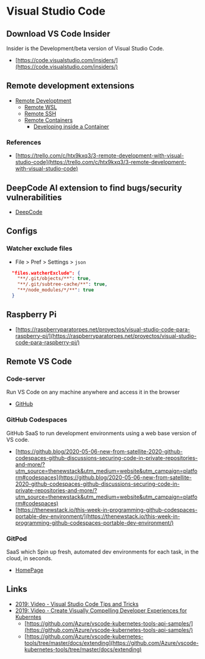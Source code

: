 # Visual Studio Code

## Download VS Code Insider

Insider is the Development/beta version of Visual Studio Code.

* [https://code.visualstudio.com/insiders/](https://code.visualstudio.com/insiders/)

## Remote development extensions

* [Remote Developtment](https://marketplace.visualstudio.com/items?itemName=ms-vscode-remote.vscode-remote-extensionpack)
  * [Remote WSL](https://marketplace.visualstudio.com/items?itemName=ms-vscode-remote.remote-wsl)
  * [Remote SSH](https://marketplace.visualstudio.com/items?itemName=ms-vscode-remote.remote-ssh)
  * [Remote Containers](https://marketplace.visualstudio.com/items?itemName=ms-vscode-remote.remote-containers)
    * [Developing inside a Container](https://code.visualstudio.com/docs/remote/containers)

### References

* [https://trello.com/c/htx9kxq3/3-remote-development-with-visual-studio-code](https://trello.com/c/htx9kxq3/3-remote-development-with-visual-studio-code)

## DeepCode AI extension to find bugs/security vulnerabilities

* [DeepCode](https://marketplace.visualstudio.com/items?itemName=DeepCode.deepcode)

## Configs

### Watcher exclude files

* File &gt; Pref &gt; Settings &gt; `json`

```json
  "files.watcherExclude": {
    "**/.git/objects/**": true,
    "**/.git/subtree-cache/**": true,
    "**/node_modules/*/**": true
  }
```

## Raspberry Pi

* [https://raspberryparatorpes.net/proyectos/visual-studio-code-para-raspberry-pi/](https://raspberryparatorpes.net/proyectos/visual-studio-code-para-raspberry-pi/)

## Remote VS Code

### Code-server

Run VS Code on any machine anywhere and access it in the browser

* [GitHub](https://github.com/coder/code-server)

### GitHub Codespaces

GitHub SaaS to run development environments using a web base version of VS code.

* [https://github.blog/2020-05-06-new-from-satellite-2020-github-codespaces-github-discussions-securing-code-in-private-repositories-and-more/?utm_source=thenewstack&utm_medium=website&utm_campaign=platform#codespaces](https://github.blog/2020-05-06-new-from-satellite-2020-github-codespaces-github-discussions-securing-code-in-private-repositories-and-more/?utm_source=thenewstack&utm_medium=website&utm_campaign=platform#codespaces)
* [https://thenewstack.io/this-week-in-programming-github-codespaces-portable-dev-environment/](https://thenewstack.io/this-week-in-programming-github-codespaces-portable-dev-environment/)

### GitPod

SaaS which Spin up fresh, automated dev environments for each task, in the cloud, in seconds.

* [HomePage](https://www.gitpod.io/)

## Links

* [2019: Video - Visual Studio Code Tips and Tricks](https://www.youtube.com/watch?v=tnSnVlbKtMk)
* [2019: Video - Create Visually Compelling Developer Experiences for Kuberntes](https://www.youtube.com/watch?v=C6kktvpZFtg&t=982s)
  * [https://github.com/Azure/vscode-kubernetes-tools-api-samples/](https://github.com/Azure/vscode-kubernetes-tools-api-samples/)
  * [https://github.com/Azure/vscode-kubernetes-tools/tree/master/docs/extending](https://github.com/Azure/vscode-kubernetes-tools/tree/master/docs/extending)

